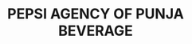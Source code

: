 ---
title: "PEPSI AGENCY OF PUNJA BEVERAGE"
url: /fysl-abd/pepsi-agency-of-punja-beverage/
shop: beverages
---